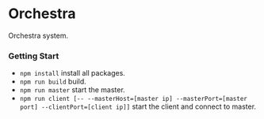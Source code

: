 # Orchestra

Orchestra system.

### Getting Start
- `npm install` install all packages.
- `npm run build` build.
- `npm run master` start the master.
- `npm run client [-- --masterHost=[master ip] --masterPort=[master port] --clientPort=[client ip]]` start the client and connect to master.
